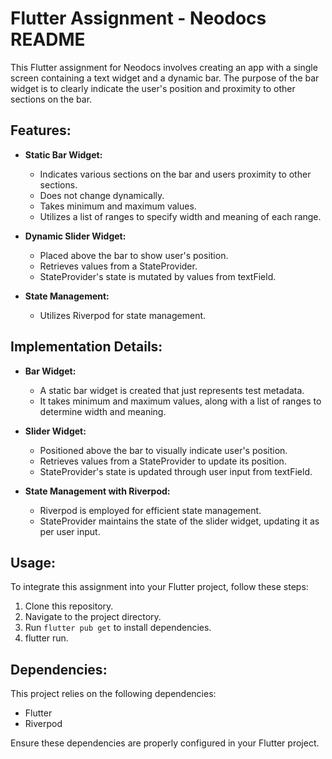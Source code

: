 # Flutter Assignment - Neodocs README

This Flutter assignment for Neodocs involves creating an app with a single screen containing a text widget and a dynamic bar. The purpose of the bar widget is to clearly indicate the user's position and proximity to other sections on the bar. 

## Features:

- **Static Bar Widget:**
  - Indicates various sections on the bar and users proximity to other sections.
  - Does not change dynamically.
  - Takes minimum and maximum values.
  - Utilizes a list of ranges to specify width and meaning of each range.

- **Dynamic Slider Widget:**
  - Placed above the bar to show user's position.
  - Retrieves values from a StateProvider.
  - StateProvider's state is mutated by values from textField.

- **State Management:**
  - Utilizes Riverpod for state management.

## Implementation Details:

- **Bar Widget:**
  - A static bar widget is created that just represents test metadata.
  - It takes minimum and maximum values, along with a list of ranges to determine width and meaning.

- **Slider Widget:**
  - Positioned above the bar to visually indicate user's position.
  - Retrieves values from a StateProvider to update its position.
  - StateProvider's state is updated through user input from textField.

- **State Management with Riverpod:**
  - Riverpod is employed for efficient state management.
  - StateProvider maintains the state of the slider widget, updating it as per user input.

## Usage:

To integrate this assignment into your Flutter project, follow these steps:

1. Clone this repository.
2. Navigate to the project directory.
3. Run `flutter pub get` to install dependencies.
4. flutter run.

## Dependencies:

This project relies on the following dependencies:

- Flutter
- Riverpod

Ensure these dependencies are properly configured in your Flutter project.
